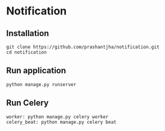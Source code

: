 # Notification

## Installation

    git clone https://github.com/prashantjha/notification.git
    cd notification

## Run application
    python manage.py runserver

## Run Celery
	worker: python manage.py celery worker
	celery_beat: python manage.py celery beat

